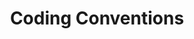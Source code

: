 ---
title: Coding Conventions
tags: [template]
# type: Component or Entity
# summary: "Template for how to document a system"
keywords: doc
sidebar: 
permalink: codingconventions.html
folder: standards
---